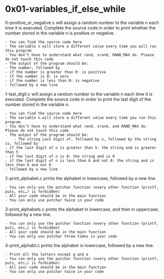 # 0x01-variables_if_else_while

0-positive_or_negative.c will assign a random number to the variable n each time it is executed. Complete the source code in order to print whether the number stored in the variable n is positive or negative.

    - You can find the source code here
    - The variable n will store a different value every time you will run this program
    - You don’t have to understand what rand, srand, RAND_MAX do. Please do not touch this code
    - The output of the program should be:
    - The number, followed by
    - if the number is greater than 0: is positive
    - if the number is 0: is zero
    - if the number is less than 0: is negative
    - followed by a new line


1-last_digit.c will assign a random number to the variable n each time it is executed. Complete the source code in order to print the last digit of the number stored in the variable n.

    - You can find the source code here
    - The variable n will store a different value every time you run this program
    - You don’t have to understand what rand, srand, and RAND_MAX do. Please do not touch this code
    - The output of the program should be:
        - The string Last digit of, followed by n, followed by the string is, followed by
    - if the last digit of n is greater than 5: the string and is greater than 5
    - if the last digit of n is 0: the string and is 0
    - if the last digit of n is less than 6 and not 0: the string and is less than 6 and not 0
    - followed by a new line

2-print_alphabet.c prints the alphabet in lowercase, followed by a new line.

    - You can only use the putchar function (every other function (printf, puts, etc…) is forbidden)
    - All your code should be in the main function
    - You can only use putchar twice in your code

3-print_alphabets.c prints the alphabet in lowercase, and then in uppercase, followed by a new line.

    - You can only use the putchar function (every other function (printf, puts, etc…) is forbidden)
    - All your code should be in the main function
    - You can only use putchar three times in your code

4-print_alphabt.c prints the alphabet in lowercase, followed by a new line.

    - Print all the letters except q and e
    - You can only use the putchar function (every other function (printf, puts, etc…) is forbidden)
    - All your code should be in the main function
    - You can only use putchar twice in your code